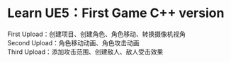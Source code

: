 Learn UE5：First Game C++ version
=======================
First Upload：创建项目、创建角色、角色移动、转换摄像机视角  
Second Upload：角色移动动画、角色攻击动画  
Third Upload：添加攻击范围、创建敌人、敌人受击效果  
